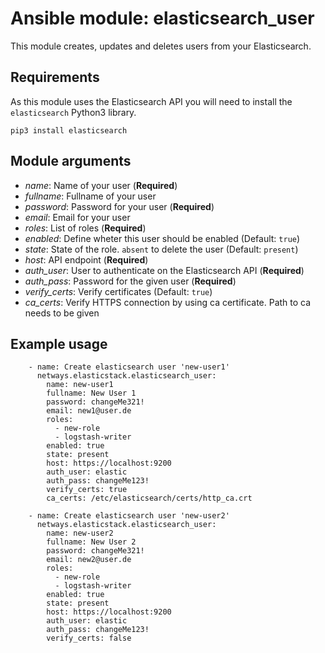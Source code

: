 Ansible module: elasticsearch_user
===

This module creates, updates and deletes users from your Elasticsearch.

Requirements
---

As this module uses the Elasticsearch API you will need to install the `elasticsearch` Python3 library.
```
pip3 install elasticsearch
```

Module arguments
---

* *name*: Name of your user (**Required**)
* *fullname*: Fullname of your user
* *password*: Password for your user (**Required**)
* *email*: Email for your user
* *roles*: List of roles (**Required**)
* *enabled*: Define wheter this user should be enabled (Default: `true`)
* *state*: State of the role. `absent` to delete the user (Default: `present`)
* *host*: API endpoint (**Required**)
* *auth_user*: User to authenticate on the Elasticsearch API (**Required**)
* *auth_pass*: Password for the given user (**Required**)
* *verify_certs*: Verify certificates (Default: `true`)
* *ca_certs*: Verify HTTPS connection by using ca certificate. Path to ca needs to be given

Example usage
---
```
    - name: Create elasticsearch user 'new-user1'
      netways.elasticstack.elasticsearch_user:
        name: new-user1
        fullname: New User 1
        password: changeMe321!
        email: new1@user.de
        roles:
          - new-role
          - logstash-writer
        enabled: true
        state: present
        host: https://localhost:9200
        auth_user: elastic
        auth_pass: changeMe123!
        verify_certs: true
        ca_certs: /etc/elasticsearch/certs/http_ca.crt

    - name: Create elasticsearch user 'new-user2'
      netways.elasticstack.elasticsearch_user:
        name: new-user2
        fullname: New User 2
        password: changeMe321!
        email: new2@user.de
        roles:
          - new-role
          - logstash-writer
        enabled: true
        state: present
        host: https://localhost:9200
        auth_user: elastic
        auth_pass: changeMe123!
        verify_certs: false
```